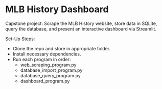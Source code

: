 # MLB History Dashboard

Capstone project: Scrape the MLB History website, store data in SQLite, query the database, and present an interactive dashboard via Streamlit.

Set-Up Steps:
- Clone the repo and store in appropriate folder.
- Install necessary dependencies.
- Run each program in order:
    - web_scraping_program.py
    - database_import_program.py
    - database_query_program.py
    - dashboard_program.py